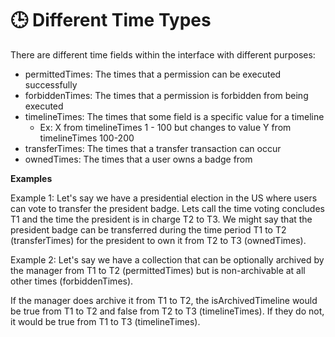 # 🕒 Different Time Types

There are different time fields within the interface with different purposes:

* permittedTimes: The times that a permission can be executed successfully
* forbiddenTimes: The times that a permission is forbidden from being executed
* timelineTimes: The times that some field is a specific value for a timeline
  * Ex: X from timelineTimes 1 - 100 but changes to value Y from timelineTimes 100-200
* transferTimes: The times that a transfer transaction can occur
* ownedTimes: The times that a user owns a badge from

**Examples**

Example 1: Let's say we have a presidential election in the US where users can vote to transfer the president badge. Lets call the time voting concludes T1 and the time the president is in charge T2 to T3. We might say that the president badge can be transferred during the time period T1 to T2 (transferTimes) for the president to own it from T2 to T3 (ownedTimes).



Example 2: Let's say we have a collection that can be optionally archived by the manager from T1 to T2 (permittedTimes) but is non-archivable at all other times (forbiddenTimes).

If the manager does archive it from T1 to T2, the isArchivedTimeline would be true from T1 to T2 and false from T2 to T3 (timelineTimes). If they do not, it would be true from T1 to T3 (timelineTimes).


